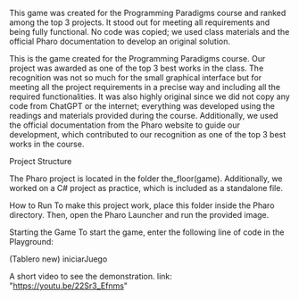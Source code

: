 This game was created for the Programming Paradigms course and ranked among the top 3 projects. It stood out for meeting all requirements and being fully functional. No code was copied; we used class materials and the official Pharo documentation to develop an original solution.

This is the game created for the Programming Paradigms course. Our project was awarded as one of the top 3 best works in the class. The recognition was not so much for the small graphical interface but for meeting all the project requirements in a precise way and including all the required functionalities. It was also highly original since we did not copy any code from ChatGPT or the internet; everything was developed using the readings and materials provided during the course. Additionally, we used the official documentation from the Pharo website to guide our development, which contributed to our recognition as one of the top 3 best works in the course.

Project Structure

The Pharo project is located in the folder the_floor(game).
Additionally, we worked on a C# project as practice, which is included as a standalone file.

How to Run To make this project work, place this folder inside the Pharo directory. Then, open the Pharo Launcher and run the provided image.

Starting the Game To start the game, enter the following line of code in the Playground:

(Tablero new) iniciarJuego

A short video to see the demonstration. link: "https://youtu.be/22Sr3_Efnms"
